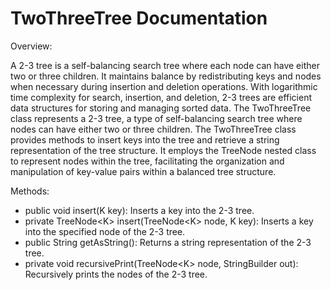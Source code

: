 # TwoThreeTree Documentation

Overview:

A 2-3 tree is a self-balancing search tree where each node can have either two or three children. It maintains balance by redistributing keys and nodes when necessary during insertion and deletion operations. With logarithmic time complexity for search, insertion, and deletion, 2-3 trees are efficient data structures for storing and managing sorted data. The TwoThreeTree class represents a 2-3 tree, a type of self-balancing search tree where nodes can have either two or three children. The TwoThreeTree class provides methods to insert keys into the tree and retrieve a string representation of the tree structure. It employs the TreeNode nested class to represent nodes within the tree, facilitating the organization and manipulation of key-value pairs within a balanced tree structure.

Methods:

* public void insert(K key): Inserts a key into the 2-3 tree.
* private TreeNode&lt;K&gt; insert(TreeNode&lt;K&gt; node, K key): Inserts a key into the specified node of the 2-3 tree.
* public String getAsString(): Returns a string representation of the 2-3 tree.
* private void recursivePrint(TreeNode&lt;K&gt; node, StringBuilder out): Recursively prints the nodes of the 2-3 tree.
